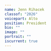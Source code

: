 ```yaml
---
name: Jenn Rihacek
classof: "2026"
voicepart: Alto
position: President
bio: ""
image: ""
portrait: ""
iscurrent: true
---
```

